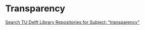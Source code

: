 # Transparency  

[Search TU Delft Library Repositories for Subject: "transparency"](https://repository.tudelft.nl/islandora/search/subject%3A%22transparency%22)  
